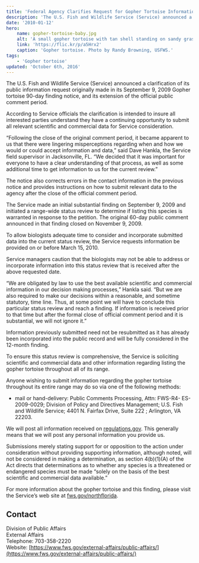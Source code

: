 ```yaml
---
title: 'Federal Agency Clarifies Request for Gopher Tortoise Information following its 90-Day Finding'
description: 'The U.S. Fish and Wildlife Service (Service) announced a clarification of its public information request originally made in its September 9, 2009 Gopher tortoise 90-day finding notice, and its extension of the official public comment period.'
date: '2010-01-12'
hero:
    name: gopher-tortoise-baby.jpg
    alt: 'A small gopher tortoise with tan shell standing on sandy grass covered soil.'
    link: 'https://flic.kr/p/a5Hrx2'
    caption: 'Gopher tortoise. Photo by Randy Browning, USFWS.'
tags:
    - 'Gopher tortoise'
updated: 'October 6th, 2016'
---
```


The U.S. Fish and Wildlife Service (Service) announced a clarification of its public information request originally made in its September 9, 2009 Gopher tortoise 90-day finding notice, and its extension of the official public comment period.

According to Service officials the clarification is intended to insure all interested parties understand they have a continuing opportunity to submit all relevant scientific and commercial data for Service consideration.

“Following the close of the original comment period, it became apparent to us that there were lingering misperceptions regarding when and how we would or could accept information and data,” said Dave Hankla, the Service field supervisor in Jacksonville, FL. “We decided that it was important for everyone to have a clear understanding of that process, as well as some additional time to get information to us for the current review.”

The notice also corrects errors in the contact information in the previous notice and provides instructions on how to submit relevant data to the agency after the close of the official comment period.

The Service made an initial substantial finding on September 9, 2009 and initiated a range-wide status review to determine if listing this species is warranted in response to the petition. The original 60-day public comment announced in that finding closed on November 9, 2009.

To allow biologists adequate time to consider and incorporate submitted data into the current status review, the Service requests information be provided on or before March 15, 2010.

Service managers caution that the biologists may not be able to address or incorporate information into this status review that is received after the above requested date.

“We are obligated by law to use the best available scientific and commercial information in our decision making processes,” Hankla said. “But we are also required to make our decisions within a reasonable, and sometime statutory, time line. Thus, at some point we will have to conclude this particular status review and reach a finding. If information is received prior to that time but after the formal close of official comment period and it is substantial, we will not ignore it.”

Information previously submitted need not be resubmitted as it has already been incorporated into the public record and will be fully considered in the 12-month finding.

To ensure this status review is comprehensive, the Service is soliciting scientific and commercial data and other information regarding listing the gopher tortoise throughout all of its range.

Anyone wishing to submit information regarding the gopher tortoise throughout its entire range may do so via one of the following methods:

- mail or hand-delivery: Public Comments Processing, Attn: FWS-R4- ES-2009-0029; Division of Policy and Directives Management; U.S. Fish and Wildlife Service; 4401 N. Fairfax Drive, Suite 222 ; Arlington, VA 22203.

We will post all information received on [regulations.gov](http://www.regulations.gov). This generally means that we will post any personal information you provide us.

Submissions merely stating support for or opposition to the action under consideration without providing supporting information, although noted, will not be considered in making a determination, as section 4(b)(1)(A) of the Act directs that determinations as to whether any species is a threatened or endangered species must be made “solely on the basis of the best scientific and commercial data available.”

For more information about the gopher tortoise and this finding, please visit the Service’s web site at [fws.gov/northflorida](http://www.fws.gov/northflorida).

## Contact

Division of Public Affairs  
External Affairs  
Telephone: 703-358-2220  
Website: [https://www.fws.gov/external-affairs/public-affairs/](https://www.fws.gov/external-affairs/public-affairs/)
